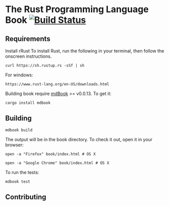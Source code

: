# The Rust Programming Language Book [![Build Status](https://travis-ci.org/rust-vietnam/book.svg?branch=master)](https://travis-ci.org/rust-vietnam/book)

## Requirements
Install rRust
To install Rust, run the following in your terminal, then follow the onscreen instructions.
```
curl https://sh.rustup.rs -sSf | sh
```
For windows: 
```
https://www.rust-lang.org/en-US/downloads.html
```


Building book require [mdBook](https://github.com/azerupi/mdBook) >= v0.0.13. To
get it:

```
cargo install mdbook
```

## Building

```
mdbook build
```

The output will be in the book directory. To check it out, open it in your
browser:

```
open -a "Firefox" book/index.html # OS X
```

```
open -a "Google Chrome" book/index.html # OS X
```

To run the tests:

```
mdbook test
```

## Contributing
